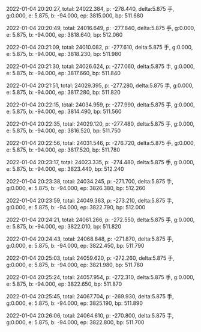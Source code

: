 2022-01-04 20:20:27, total: 24022.384, p: -278.440, delta:5.875 手, g:0.000, e: 5.875, b: -94.000, ep: 3815.000, bp: 511.680

2022-01-04 20:20:49, total: 24016.649, p: -277.840, delta:5.875 手, g:0.000, e: 5.875, b: -94.000, ep: 3818.640, bp: 512.060

2022-01-04 20:21:09, total: 24010.082, p: -277.610, delta:5.875 手, g:0.000, e: 5.875, b: -94.000, ep: 3818.230, bp: 511.980

2022-01-04 20:21:30, total: 24026.624, p: -277.060, delta:5.875 手, g:0.000, e: 5.875, b: -94.000, ep: 3817.660, bp: 511.840

2022-01-04 20:21:51, total: 24029.395, p: -277.280, delta:5.875 手, g:0.000, e: 5.875, b: -94.000, ep: 3817.280, bp: 511.820

2022-01-04 20:22:15, total: 24034.959, p: -277.990, delta:5.875 手, g:0.000, e: 5.875, b: -94.000, ep: 3814.490, bp: 511.560

2022-01-04 20:22:35, total: 24029.120, p: -277.480, delta:5.875 手, g:0.000, e: 5.875, b: -94.000, ep: 3816.520, bp: 511.750

2022-01-04 20:22:56, total: 24031.546, p: -276.720, delta:5.875 手, g:0.000, e: 5.875, b: -94.000, ep: 3817.520, bp: 511.780

2022-01-04 20:23:17, total: 24023.335, p: -274.480, delta:5.875 手, g:0.000, e: 5.875, b: -94.000, ep: 3823.440, bp: 512.240

2022-01-04 20:23:38, total: 24034.245, p: -271.700, delta:5.875 手, g:0.000, e: 5.875, b: -94.000, ep: 3826.380, bp: 512.260

2022-01-04 20:23:59, total: 24049.363, p: -273.210, delta:5.875 手, g:0.000, e: 5.875, b: -94.000, ep: 3822.790, bp: 512.000

2022-01-04 20:24:21, total: 24061.266, p: -272.550, delta:5.875 手, g:0.000, e: 5.875, b: -94.000, ep: 3822.010, bp: 511.820

2022-01-04 20:24:43, total: 24068.848, p: -271.870, delta:5.875 手, g:0.000, e: 5.875, b: -94.000, ep: 3822.450, bp: 511.790

2022-01-04 20:25:03, total: 24059.620, p: -272.260, delta:5.875 手, g:0.000, e: 5.875, b: -94.000, ep: 3821.980, bp: 511.780

2022-01-04 20:25:24, total: 24057.954, p: -272.310, delta:5.875 手, g:0.000, e: 5.875, b: -94.000, ep: 3822.650, bp: 511.870

2022-01-04 20:25:45, total: 24067.704, p: -269.930, delta:5.875 手, g:0.000, e: 5.875, b: -94.000, ep: 3825.190, bp: 511.890

2022-01-04 20:26:06, total: 24064.610, p: -270.800, delta:5.875 手, g:0.000, e: 5.875, b: -94.000, ep: 3822.800, bp: 511.700